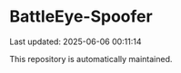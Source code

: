 # BattleEye-Spoofer

Last updated: 2025-06-06 00:11:14

This repository is automatically maintained.
